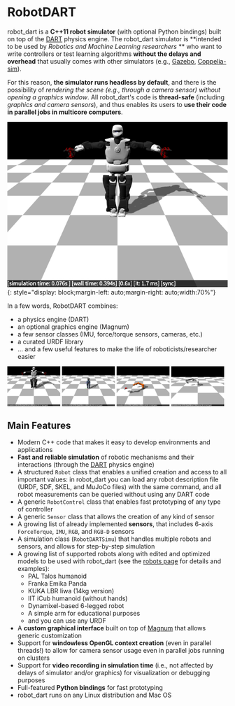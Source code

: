 # RobotDART

robot\_dart is a **C++11 robot simulator** (with optional Python bindings) built on top of the [DART] physics engine. The robot\_dart simulator is **intended to be used by *Robotics and Machine Learning researchers* ** who want to write controllers or test learning algorithms **without the delays and overhead** that usually comes with other simulators (e.g., [Gazebo], [Coppelia-sim]). 

For this reason, **the simulator runs headless by default**, and there is the possibility of *rendering the scene (e.g., through a camera sensor) without opening a graphics window*. All robot\_dart's code is **thread-safe** (including *graphics and camera sensors*), and thus enables its users to **use their code in parallel jobs in multicore computers**.

![Placeholder](images/talos.png){: style="display: block;margin-left: auto;margin-right: auto;width:70%"}

In a few words, RobotDART combines:

- a physics engine (DART)
- an optional graphics engine (Magnum)
- a few sensor classes (IMU, force/torque sensors, cameras, etc.)
- a curated URDF library
- ... and a few useful features to make the life of roboticists/researcher easier


<img src="images/talos.png" width="24%" />
<img src="images/icub.png" width="24%" />
<img src="images/iiwa.png" width="24%" />
<img src="images/franka.png" width="24%" />


## Main Features

* Modern C++ code that makes it easy to develop environments and applications
* **Fast and reliable simulation** of robotic mechanisms and their interactions (through the [DART] physics engine)
* A structured `Robot` class that enables a unified creation and access to all important values: in robot\_dart you can load any robot description file (URDF, SDF, SKEL, and MuJoCo files) with the same command, and all robot measurements can be queried without using any DART code
* A generic `RobotControl` class that enables fast prototyping of any type of controller
* A generic `Sensor` class that allows the creation of any kind of sensor
* A growing list of already implemented **sensors**, that includes 6-axis `ForceTorque`, `IMU`, `RGB`, and `RGB-D` sensors
* A simulation class (`RobotDARTSimu`) that handles multiple robots and sensors, and allows for step-by-step simulation
* A growing list of supported robots along with edited and optimized models to be used with robot\_dart (see the [robots page](robots) for details and examples):
    * PAL Talos humanoid
    * Franka Emika Panda
    * KUKA LBR Iiwa (14kg version)
    * IIT iCub humanoid (without hands)
    * Dynamixel-based 6-legged robot
    * A simple arm for educational purposes
    * and you can use any URDF    
* A **custom graphical interface** built on top of [Magnum] that allows generic customization
* Support for **windowless OpenGL context creation** (even in parallel threads!) to allow for camera sensor usage even in parallel jobs running on clusters
* Support for **video recording in simulation time** (i.e., not affected by delays of simulator and/or graphics) for visualization or debugging purposes
* Full-featured **Python bindings** for fast prototyping
* robot\_dart runs on any Linux distribution and Mac OS

[DART]: http://dartsim.github.io/
[Magnum]: http://magnum.graphics
[Gazebo]: http://gazebosim.org/
[Coppelia-sim]: https://www.coppeliarobotics.com